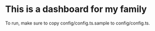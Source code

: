 # This is a dashboard for my family

To run, make sure to copy config/config.ts.sample to config/config.ts.